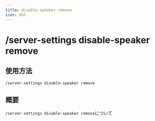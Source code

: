 ```yaml
---
title: disable-speaker remove
icon: dot
---
```


# /server-settings disable-speaker remove

## 使用方法
```
/server-settings disable-speaker remove
```

## 概要
`/server-settings disable-speaker remove`について
